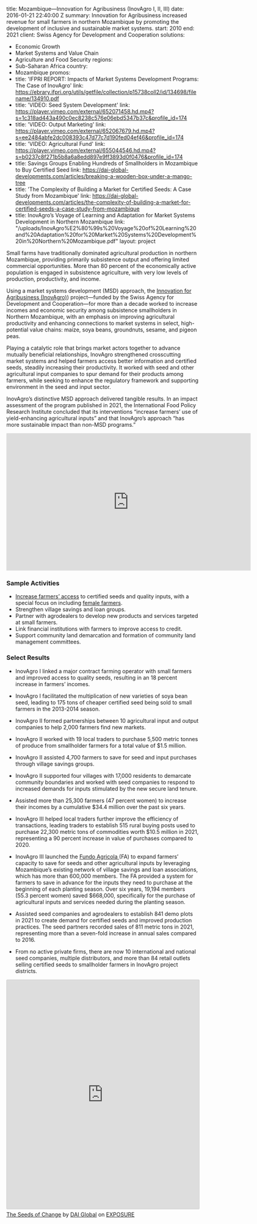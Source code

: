 
title: Mozambique—Innovation for Agribusiness (InovAgro I, II, III)
date: 2016-01-21 22:40:00 Z
summary: Innovation for Agribusiness increased revenue for small farmers in northern
  Mozambique by promoting the development of inclusive and sustainable market systems.
start: 2010
end: 2021
client: Swiss Agency for Development and Cooperation
solutions:
- Economic Growth
- Market Systems and Value Chain
- Agriculture and Food Security
regions:
- Sub-Saharan Africa
country:
- Mozambique
promos:
- title: 'IFPRI REPORT: Impacts of Market Systems Development Programs: The Case of
    InovAgro'
  link: https://ebrary.ifpri.org/utils/getfile/collection/p15738coll2/id/134698/filename/134910.pdf
- title: 'VIDEO: Seed System Development'
  link: https://player.vimeo.com/external/652071458.hd.mp4?s=1c318ad443a490c0ec8238c576e06ebd5347b37c&profile_id=174
- title: 'VIDEO: Output Marketing'
  link: https://player.vimeo.com/external/652067679.hd.mp4?s=ee2484abfe2dc008393c47d77c7d190fed04ef46&profile_id=174
- title: 'VIDEO: Agricultural Fund'
  link: https://player.vimeo.com/external/655044546.hd.mp4?s=b0237c8f271b5b8a6a8edd897e9ff3893d0f0476&profile_id=174
- title: Savings Groups Enabling Hundreds of Smallholders in Mozambique to Buy Certified
    Seed
  link: https://dai-global-developments.com/articles/breaking-a-wooden-box-under-a-mango-tree
- title: 'The Complexity of Building a Market for Certified Seeds: A Case Study from
    Mozambique'
  link: https://dai-global-developments.com/articles/the-complexity-of-building-a-market-for-certified-seeds-a-case-study-from-mozambique
- title: InovAgro’s Voyage of Learning and Adaptation for Market Systems Development
    in Northern Mozambique
  link: "/uploads/InovAgro%E2%80%99s%20Voyage%20of%20Learning%20and%20Adaptation%20for%20Market%20Systems%20Development%20in%20Northern%20Mozambique.pdf"
layout: project


Small farms have traditionally dominated agricultural production in northern Mozambique, providing primarily subsistence output and offering limited commercial opportunities. More than 80 percent of the economically active population is engaged in subsistence agriculture, with very low levels of production, productivity, and income.

Using a market systems development (MSD) approach, the [Innovation for Agribusiness (InovAgro)](https://beamexchange.org/practice/programme-index/278/)) project—funded by the Swiss Agency for Development and Cooperation—for more than a decade worked to increase incomes and economic security among subsistence smallholders in Northern Mozambique, with an emphasis on improving agricultural productivity and enhancing connections to market systems in select, high-potential value chains: maize, soya beans, groundnuts, sesame, and pigeon peas.

Playing a catalytic role that brings market actors together to advance mutually beneficial relationships, InovAgro strengthened crosscutting market systems and helped farmers access better information and certified seeds, steadily increasing their productivity. It worked with seed and other agricultural input companies to spur demand for their products among farmers, while seeking to enhance the regulatory framework and supporting environment in the seed and input sector.

InovAgro’s distinctive MSD approach delivered tangible results. In an impact assessment of the program published in 2021, the International Food Policy Research Institute concluded that its interventions “increase farmers’ use of yield-enhancing agricultural inputs” and that InovAgro’s approach “has more sustainable impact than non-MSD programs.”

<iframe src="https://player.vimeo.com/video/652062287?h=a4a425d913" width="640" height="360" frameborder="0" allow="autoplay; fullscreen; picture-in-picture" allowfullscreen></iframe>

### Sample Activities

* [Increase farmers’ access](http://dai-global-developments.com/articles/four-recommendations-for-strengthening-seed-systems/) to certified seeds and quality inputs, with a special focus on including [female farmers](https://www.shareweb.ch/site/Gender/Pages/About/International%20Women%20Day.aspx).
* Strengthen village savings and loan groups.
* Partner with agrodealers to develop new products and services targeted at small farmers.
* Link financial institutions with farmers to improve access to credit.
* Support community land demarcation and formation of community land management committees.

### Select Results

* InovAgro I linked a major contract farming operator with small farmers and improved access to quality seeds, resulting in an 18 percent increase in farmers’ incomes.
* InovAgro I facilitated the multiplication of new varieties of soya bean seed, leading to 175 tons of cheaper certified seed being sold to small farmers in the 2013-2014 season.
* InovAgro II formed partnerships between 10 agricultural input and output companies to help 2,000 farmers find new markets.
* InovAgro II worked with 19 local traders to purchase 5,500 metric tonnes of produce from smallholder farmers for a total value of $1.5 million.
* InovAgro II assisted 4,700 farmers to save for seed and input purchases through village savings groups.
* InovAgro II supported four villages with 17,000 residents to demarcate community boundaries and worked with seed companies to respond to increased demands for inputs stimulated by the new secure land tenure.

* Assisted more than 25,300 farmers (47 percent women) to increase their incomes by a cumulative $34.4 million over the past six years.
* InovAgro III helped local traders further improve the efficiency of transactions, leading traders to establish 515 rural buying posts used to purchase 22,300 metric tons of commodities worth $10.5 million in 2021, representing a 90 percent increase in value of purchases compared to 2020.
* InovAgro III launched the [Fundo Agricola ](https://www.shareweb.ch/site/EI/Pages/Content/newsdetail.aspx?ItemID=1665)(FA) to expand farmers’ capacity to save for seeds and other agricultural inputs by leveraging Mozambique’s existing network of village savings and loan associations, which has more than 600,000 members. The FA provided a system for farmers to save in advance for the inputs they need to purchase at the beginning of each planting season. Over six years, 19,194 members (55.3 percent women) saved $668,000, specifically for the purchase of agricultural inputs and services needed during the planting season.
* Assisted seed companies and agrodealers to establish 841 demo plots in 2021 to create demand for certified seeds and improved production practices. The seed partners recorded sales of 811 metric tons in 2021, representing more than a seven-fold increase in annual sales compared to 2016.
* From no active private firms, there are now 10 international and national seed companies, multiple distributors, and more than 84 retail outlets selling certified seeds to smallholder farmers in InovAgro project districts.

<iframe src="https://DAIGlobal.exposure.co/the-seeds-of-transformation/embed/cover?embed=true" style="width:100%;height:600px;margin-bottom:5px;border:solid 1px #ccc;border-radius:2px;"></iframe><br><a href="https://DAIGlobal.exposure.co/the-seeds-of-transformation">The Seeds of Change</a> by <a href="https://daiglobal.exposure.co/">DAI Global</a> on <a href="https://exposure.co" style="text-transform:uppercase">Exposure</a>
